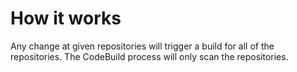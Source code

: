# How it works

Any change at given repositories will trigger a build for all of the repositories. The CodeBuild process will only scan the repositories.



